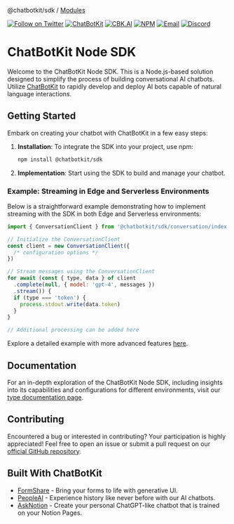 @chatbotkit/sdk / [Modules](modules.md)

[![Follow on Twitter](https://img.shields.io/twitter/follow/chatbotkit.svg?logo=twitter)](https://twitter.com/chatbotkit)
[![ChatBotKit](https://img.shields.io/badge/credits-ChatBotKit-blue.svg)](https://chatbotkit.com)
[![CBK.AI](https://img.shields.io/badge/credits-CBK.AI-blue.svg)](https://cbk.ai)
[![NPM](https://img.shields.io/npm/v/@chatbotkit/sdk.svg)](https://www.npmjs.com/package/@chatbotkit/sdk)
[![Email](https://img.shields.io/badge/Email-Support-blue?logo=mail.ru)](mailto:support@chatbotkit.com)
[![Discord](https://img.shields.io/badge/Discord-Support-blue?logo=discord)](https://go.cbk.ai/discord)

# ChatBotKit Node SDK

Welcome to the ChatBotKit Node SDK. This is a Node.js-based solution designed to simplify the process of building conversational AI chatbots. Utilize [ChatBotKit](https://chatbotkit.com) to rapidly develop and deploy AI bots capable of natural language interactions.

## Getting Started

Embark on creating your chatbot with ChatBotKit in a few easy steps:

1. **Installation**: To integrate the SDK into your project, use npm:
   ```bash
   npm install @chatbotkit/sdk
   ```
2. **Implementation**: Start using the SDK to build and manage your chatbot.

### Example: Streaming in Edge and Serverless Environments

Below is a straightforward example demonstrating how to implement streaming with the SDK in both Edge and Serverless environments:

```javascript
import { ConversationClient } from '@chatbotkit/sdk/conversation/index.js'

// Initialize the ConversationClient
const client = new ConversationClient({
  /* configuration options */
})

// Stream messages using the ConversationClient
for await (const { type, data } of client
  .complete(null, { model: 'gpt-4', messages })
  .stream()) {
  if (type === 'token') {
    process.stdout.write(data.token)
  }
}

// Additional processing can be added here
```

Explore a detailed example with more advanced features [here](https://github.com/chatbotkit/node-sdk/tree/main/examples/sdk).

## Documentation

For an in-depth exploration of the ChatBotKit Node SDK, including insights into its capabilities and configurations for different environments, visit our [type documentation page](https://chatbotkit.github.io/node-sdk/modules/_chatbotkit_sdk.html).

## Contributing

Encountered a bug or interested in contributing? Your participation is highly appreciated! Feel free to open an issue or submit a pull request on our [official GitHub repository](https://github.com/chatbotkit/node-sdk).

## Built With ChatBotKit
- [FormShare](https://formshare.ai/) - Bring your forms to life with generative UI.
- [PeopleAI](https://people.ai/) - Experience history like never before with our AI chatbots.
- [AskNotion](https://asknotion.app/) - Create your personal ChatGPT-like chatbot that is trained on your Notion Pages.
